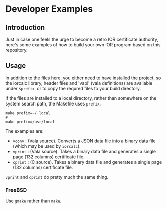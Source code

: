 # Developer Examples

## Introduction

Just in case one feels the urge to become a retro IOR certificate authority, here's some examples of how to build your own IOR program based on this repository.

## Usage

In addition to the files here, you either need to have installed the project, so the iorcalc library, header files and 'vapi' (vala definitions) are available under `$prefix`, or to copy the requred files to your build directory.

If the files are installed to a local directory, rather than somewhere on the system search path, the Makefile uses `prefix`.

```
make prefix=~/.local
#
make prefix=/usr/local
```

The examples are:

* `vconv` : (Vala source). Converts a JSON data file into a binary data file (which may be used by `iorcalc`).
* `vprint` : (Vala source). Takes a binary data file and generates a single page (132 columns) certificate file.
* `cprint` : (C source). Takes a binary data file and generates a single page (132 columns) certificate file.

`vprint` and `cprint` do pretty much the same thing.

### FreeBSD

Use `gmake` rather than `make`.
